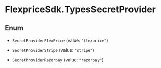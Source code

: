 # FlexpriceSdk.TypesSecretProvider

## Enum


* `SecretProviderFlexPrice` (value: `"flexprice"`)

* `SecretProviderStripe` (value: `"stripe"`)

* `SecretProviderRazorpay` (value: `"razorpay"`)


